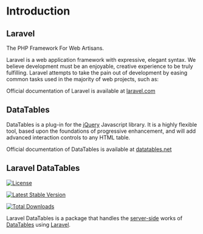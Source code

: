 # Introduction

<a name="laravel"></a>
## Laravel
The PHP Framework For Web Artisans.

Laravel is a web application framework with expressive, elegant syntax.
We believe development must be an enjoyable, creative experience to be truly fulfilling.
Laravel attempts to take the pain out of development by easing common tasks used in the majority of web projects, such as:

Official documentation of Laravel is available at [laravel.com](https://laravel.com/)

<a name="datatables"></a>
## DataTables
DataTables is a plug-in for the [jQuery](https://jquery.com/) Javascript library.
It is a highly flexible tool, based upon the foundations of progressive enhancement, and will add advanced interaction controls to any HTML table.

Official documentation of DataTables is available at [datatables.net](https://datatables.net)

<a name="laravel-datatables"></a>
## Laravel DataTables

[![License](https://poser.pugx.org/yajra/laravel-datatables-oracle/license)](https://packagist.org/packages/yajra/laravel-datatables-oracle)

[![Latest Stable Version](https://poser.pugx.org/yajra/laravel-datatables-oracle/v/stable)](https://packagist.org/packages/yajra/laravel-datatables-oracle)

[![Total Downloads](https://poser.pugx.org/yajra/laravel-datatables-oracle/downloads)](https://packagist.org/packages/yajra/laravel-datatables-oracle)

Laravel DataTables is a package that handles the [server-side](https://www.datatables.net/manual/server-side) works of [DataTables](http://datatables.net) using [Laravel](http://laravel.com).


